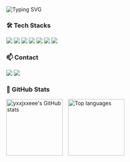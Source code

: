 <img src="https://readme-typing-svg.demolab.com?font=Rubik+Spray+Paint&size=40&duration=3000&pause=1000&color=000000&center=true&vCenter=true&width=500&height=100&lines=Hello%2C+World!+I'm+jieun!" alt="Typing SVG" />
<h3>🛠️ Tech Stacks</h3>
<div>
  <img src="https://img.shields.io/badge/Java-007396?style=flat&logo=java&logoColor=white" />
  <img src="https://img.shields.io/badge/JavaScript-F7DF1E?style=flat&logo=javascript&logoColor=black" />
  <img src="https://img.shields.io/badge/Spring_Boot-6DB33F?style=flat&logo=springboot&logoColor=white" />
  <img src="https://img.shields.io/badge/php-777BB4?style=flat&logo=php&logoColor=white" />
  <img src="https://img.shields.io/badge/MySQL-4479A1?style=flat&logo=mysql&logoColor=white" />
  <img src="https://img.shields.io/badge/Git-F05032?style=flat&logo=git&logoColor=white" />
  <img src="https://img.shields.io/badge/GitHub-181717?style=flat&logo=github&logoColor=white" />
</div>

<h3>📫 Contact</h3>
<div>
  <a href="https://yje44428.tistory.com" style="display:inline-block;"><img src="https://img.shields.io/badge/TISTORY-FF5722?style=flat&logo=tistory&logoColor=ffffff" /></a>
  <a href="mailto:c0d1ngyje@gmail.com" style="display:inline-block;"><img src="https://img.shields.io/badge/Gmail-D14836?style=flat&logo=gmail&logoColor=white" /></a>
</div> 

<h3>🐙 GitHub Stats</h3>
<div>
  <a href="https://github.com/yxxjxxeee/github-readme-stats" style="margin-right:10px;"><img src="https://github-readme-stats.vercel.app/api?username=yxxjxxeee&hide=stars" alt="yxxjxxeee's GitHub stats" style="height: 150px;" /></a>
  <a href="https://github.com/yxxjxxeee/github-readme-stats"><img src="https://github-readme-stats.vercel.app/api/top-langs/?username=yxxjxxeee&layout=compact" alt="Top languages" style="height: 150px;" /></a>
</div>

